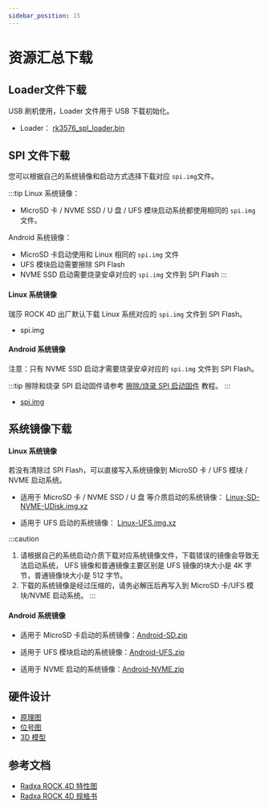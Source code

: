 ```yaml
---
sidebar_position: 15
---
```


# 资源汇总下载

## Loader文件下载

USB 刷机使用，Loader 文件用于 USB 下载初始化。

- Loader： [rk3576_spl_loader.bin](https://dl.radxa.com/rock4/4d/images/rk3576_spl_loader.bin)

## SPI 文件下载

您可以根据自己的系统镜像和启动方式选择下载对应 `spi.img`文件。

:::tip
Linux 系统镜像：

- MicroSD 卡 / NVME SSD / U 盘 / UFS 模块启动系统都使用相同的 `spi.img` 文件。

Android 系统镜像：

- MicroSD 卡启动使用和 Linux 相同的 `spi.img` 文件
- UFS 模块启动需要擦除 SPI Flash
- NVME SSD 启动需要烧录安卓对应的 `spi.img` 文件到 SPI Flash
  :::

#### Linux 系统镜像

瑞莎 ROCK 4D 出厂默认下载 Linux 系统对应的 `spi.img` 文件到 SPI Flash。

- spi.img

#### Android 系统镜像

注意：只有 NVME SSD 启动才需要烧录安卓对应的 `spi.img` 文件到 SPI Flash。

:::tip
擦除和烧录 SPI 启动固件请参考 [擦除/烧录 SPI 启动固件](./low-level-dev/spi_flash) 教程。
:::

- [spi.img](https://github.com/radxa/manifests/releases/download/radxa-rock4d-20250528/Rock4D-Android14-nvme-spi.zip)

## 系统镜像下载

#### Linux 系统镜像

若没有清除过 SPI Flash，可以直接写入系统镜像到 MicroSD 卡 / UFS 模块 / NVME 启动系统。

- 适用于 MicroSD 卡 / NVME SSD / U 盘 等介质启动的系统镜像： [Linux-SD-NVME-UDisk.img.xz](https://github.com/radxa-build/radxa-rk3576/releases/download/rsdk-b1/radxa-rk3576_bookworm_kde_b1.output_512.img.xz)

- 适用于 UFS 启动的系统镜像： [Linux-UFS.img.xz](https://github.com/radxa-build/radxa-rk3576/releases/download/rsdk-b1/radxa-rk3576_bookworm_kde_b1.output_4096.img.xz)

:::caution

1. 请根据自己的系统启动介质下载对应系统镜像文件，下载错误的镜像会导致无法启动系统， UFS 镜像和普通镜像主要区别是 UFS 镜像的块大小是 4K 字节，普通镜像块大小是 512 字节。
2. 下载的系统镜像是经过压缩的，请务必解压后再写入到 MicroSD 卡/UFS 模块/NVME 启动系统。
   :::

#### Android 系统镜像

- 适用于 MicroSD 卡启动的系统镜像：[Android-SD.zip](https://github.com/radxa/manifests/releases/download/radxa-rock4d-20250528/Rock4d-Android14-rkr6-sd-20250527-gpt.zip)

- 适用于 UFS 模块启动的系统镜像：[Android-UFS.zip](https://github.com/radxa/manifests/releases/download/radxa-rock4d-20250528/Rock4d-Android14-rkr6-ufs-20250527-gpt.zip)

- 适用于 NVME 启动的系统镜像：[Android-NVME.zip](https://github.com/radxa/manifests/releases/download/radxa-rock4d-20250528/Rock4d-Android14-rkr6-nvme-20250527-gpt.zip)

## 硬件设计

- [原理图](https://dl.radxa.com/rock4/4d/docs/hw/Radxa_ROCK_4D_SCH_V1.11.pdf)
- [位号图](https://dl.radxa.com/rock4/4d/docs/hw/Radxa_ROCK_4D_SMD_V1.11.pdf)
- [3D 模型](https://dl.radxa.com/rock4/4d/docs/hw/Radxa_ROCK_4D_3D_v1_11_20250328.stp)

## 参考文档

- [Radxa ROCK 4D 特性图](https://dl.radxa.com/rock4/4d/docs/ROCK4D_Quick_Features_EN.pdf)
- [Radxa ROCK 4D 规格书](https://dl.radxa.com/rock4/4d/docs/radxa_rock4d_product_brief.pdf)
